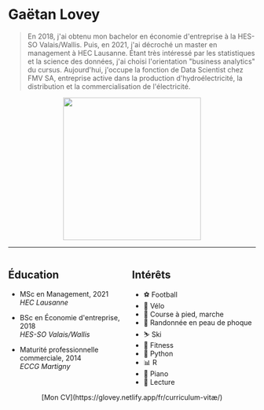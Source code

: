 # Gaëtan Lovey

> En 2018, j'ai obtenu mon bachelor en économie d'entreprise à la HES-SO Valais/Wallis. Puis, en 2021, j'ai décroché un master en management à HEC Lausanne. Étant très intéressé par les statistiques et la science des données, j'ai choisi l'orientation "business analytics" du cursus. Aujourd'hui, j'occupe la fonction de Data Scientist chez FMV SA, entreprise active dans la production d'hydroélectricité, la distribution et la commercialisation de l'électricité.

<center>
  <img src="/profile.png" width="280" height="290"/>
</center>

---

<div class="container">
   <div style="float: left; width: 50%;">

## Éducation

- MSc en Management, 2021  
  *HEC Lausanne*
  
- BSc en Économie d'entreprise, 2018  
  *HES-SO Valais/Wallis*
  
- Maturité professionnelle commerciale, 2014  
  *ECCG Martigny*

</div>

<div style="float: left; width: 50%;">

## Intérêts

- ⚽ Football
- 🚴 Vélo
- 🏃 Course à pied, marche
- 🎿 Randonnée en peau de phoque
- ⛷️ Ski
- 💓 Fitness
- 🐍 Python
- 📊 R
- 🎹 Piano
- 📖 Lecture

</div>
</div>

<center>
  [Mon CV](https://glovey.netlify.app/fr/curriculum-vitæ/)
</center>
